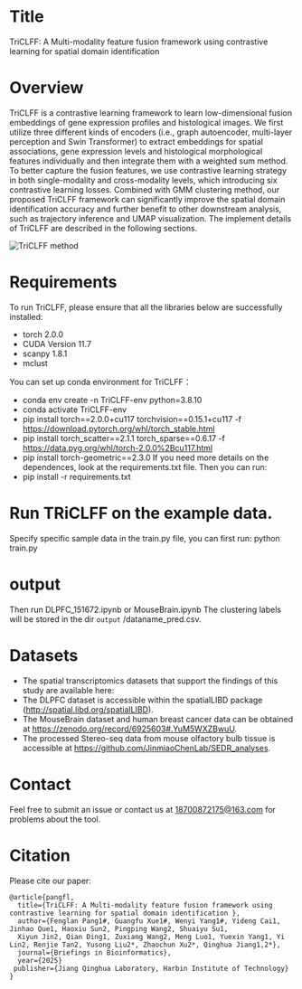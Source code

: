 # Title
TriCLFF: A Multi-modality feature fusion framework using contrastive learning for spatial domain identification

# Overview
TriCLFF is a contrastive learning framework to learn low-dimensional fusion embeddings of gene expression profiles and histological images. We first utilize three different kinds of encoders (i.e., graph autoencoder, multi-layer perception and Swin Transformer) to extract embeddings for spatial associations, gene expression levels and histological morphological features individually and then integrate them with a weighted sum method. To better capture the fusion features, we use contrastive learning strategy in both single-modality and cross-modality levels, which introducing six contrastive learning losses. Combined with GMM clustering method, our proposed TriCLFF framework can significantly improve the spatial domain identification accuracy and further benefit to other downstream analysis, such as trajectory inference and UMAP visualization. The implement details of TriCLFF are described in the following sections.

![TriCLFF method](TriCLFF.bmp)

# Requirements
To run TriCLFF, please ensure that all the libraries below are successfully installed:
- torch 2.0.0
- CUDA Version 11.7
- scanpy 1.8.1
- mclust

You can set up conda environment for TriCLFF：
- conda env create -n TriCLFF-env python=3.8.10
- conda activate TriCLFF-env
- pip install torch==2.0.0+cu117 torchvision==0.15.1+cu117 -f https://download.pytorch.org/whl/torch_stable.html
- pip install torch_scatter==2.1.1 torch_sparse==0.6.17 -f https://data.pyg.org/whl/torch-2.0.0%2Bcu117.html
- pip install torch-geometric==2.3.0
If you need more details on the dependences, look at the requirements.txt file.
Then you can run:
- pip install -r requirements.txt

# Run TRiCLFF on the example data.
Specify specific sample data in the train.py file, you can first run: 
python train.py
# output
Then run DLPFC_151672.ipynb or MouseBrain.ipynb
The clustering labels will be stored in the dir `output` /dataname_pred.csv. 
# Datasets
- The spatial transcriptomics datasets that support the findings of this study are available here:
- The DLPFC dataset is accessible within the spatialLIBD package (http://spatial.libd.org/spatialLIBD). 
- The MouseBrain dataset and human breast cancer data can be obtained at https://zenodo.org/record/6925603#.YuM5WXZBwuU. 
- The processed Stereo-seq data from mouse olfactory bulb tissue is accessible at https://github.com/JinmiaoChenLab/SEDR_analyses.
# Contact
Feel free to submit an issue or contact us at 18700872175@163.com for problems about the tool.
# Citation
Please cite our paper:
```
@article{pangfl,
  title={TriCLFF: A Multi-modality feature fusion framework using contrastive learning for spatial domain identification },
  author={Fenglan Pang1#, Guangfu Xue1#, Wenyi Yang1#, Yideng Cai1, Jinhao Que1, Haoxiu Sun2, Pingping Wang2, Shuaiyu Su1, 
  Xiyun Jin2, Qian Ding1, Zuxiang Wang2, Meng Luo1, Yuexin Yang1, Yi Lin2, Renjie Tan2, Yusong Liu2*, Zhaochun Xu2*, Qinghua Jiang1,2*},
  journal={Briefings in Bioinformatics},
  year={2025}
 publisher={Jiang Qinghua Laboratory, Harbin Institute of Technology}
}
```

